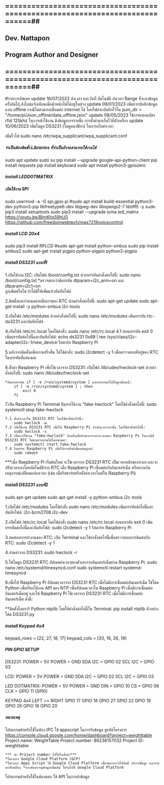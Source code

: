 ## ============================================================================##
##                              Dev.  Nattapon                                 ##
##                       Program Author and Designer                           ##
## ============================================================================##

#รายการอัพเดท
update 16/07/2022  ส่งเวลา และวันที่ อัตโนมัติ
                  ส่งเวลา Range ที่จะลงข้อมูลครั้งถัดไป,ส่งไลน์แจ้งเตือนเมื่อน้ำหนักไม่ได้อยู่ในช่วง
update 08/01/2023  เพิ่มการบันทึกข้อมูลแบบ offline กรณีไม่สามารถเชื่อมต่อ internet ได้
                  โดยไฟล์จะบันทึกไว้ใน json_dir = "/home/pi/Json_offline/data_offline.json"
update 08/05/2023  ใช้การแสกนบัตร rfid 125khz ในการเข้าใช้งาน
                  ดึงข้อมูลการรายชื่อ การตั้งค่ามาเก็บไว้ที่ตัวเครื่อง
update 10/06/2023  เพิ่มโมดูล DS3231 (โมดูลนาฬิกา) ในการเก็บค่าเวลา

เพิ่มไวไฟ
sudo nano /etc/wpa_supplicant/wpa_supplicant.conf

##### จำเป็นต้องติดตั้ง Libraries ที่จำเป็นถึงจะสามารถใช้งานได้ #####
sudo apt update
sudo su pip install --upgrade google-api-python-client
pip install requests
pip install keyboard
sudo apt install python3-gpiozero

##### install LEDDOTMATRIX #####
##### เปิดใช้งาน SPI #####
sudo usermod -a -G spi,gpio pi
#sudo apt install build-essential python3-dev python3-pip libfreetype6-dev libjpeg-dev libopenjp2-7 libtiff5 -y
sudo pip3 install setuptools
sudo pip3 install --upgrade luma.led_matrix
https://youtu.be/BImKhs59hU0
https://github.com/freedomwebtech/max7219voicecontrol

##### install LCD 20x4 #####
sudo pip3 install RPLCD
#sudo apt-get install python-smbus
sudo pip install smbus2
sudo apt-get install pigpio python-pigpio python3-pigpio

##### install DS3231 แบบที่1 #####
1.เปิดใช้งาน I2C:
เปิดไฟล์ /boot/config.txt ด้วยบรรทัดคำสั่งต่อไปนี้: 
    sudo nano /boot/config.txt
    *ตรวจสอบว่ามีบรรทัด dtparam=i2c_arm=on และ dtparam=i2c1=on         
    ถูกเพิ่มหรือไม่ ถ้าไม่มีให้เพิ่มแล้วบันทึกไฟล์

2.ติดตั้งและกำหนดค่าแพ็กเกจของ RTC ผ่านคำสั่งต่อไปนี้: 
    sudo apt-get update
    sudo apt-get install -y python-smbus i2c-tools

3.เปิดไฟล์ /etc/modules ด้วยคำสั่งต่อไปนี้: 
    sudo nano /etc/modules
    เพิ่มบรรทัด rtc-ds3231 และบันทึกไฟล์

4.เปิดไฟล์ /etc/rc.local โดยใช้คำสั่ง:
    sudo nano /etc/rc.local
    4.1 ก่อนบรรทัด exit 0 เพิ่มบรรทัดต่อไปนี้และบันทึกไฟล์:
        echo ds3231 0x68 | tee /sys/class/i2c-adapter/i2c-1/new_device
        รีสตาร์ท Raspberry Pi

5.หลังจากติดตั้งแพ็กเกจเสร็จสิ้น ให้ใช้คำสั่ง: 
    sudo i2cdetect -y 1 เพื่อตรวจสอบที่อยู่ของ RTC ในบรรทัดที่แสดงผล

6.ตั้งค่า Raspberry Pi เพื่อใช้เวลาจาก DS3231:
เปิดไฟล์ /lib/udev/hwclock-set ด้วยคำสั่งต่อไปนี้: 
    sudo nano /lib/udev/hwclock-set

    *ค้นหาบรรทัด if [ -e /run/systemd/system ] และทำการแก้ไขให้ดูเหมือนนี้:
        if [ -e /run/systemd/system ] ; then
            exit 0
        fi

7.เปิด Raspberry Pi Terminal ปิดการใช้งาน "fake-hwclock" โดยใช้คำสั่งต่อไปนี้:
    sudo systemctl stop fake-hwclock
    
    7.1 ตั้งค่าเวลาใน DS3231 RTC โดยใช้คำสั่งต่อไปนี้: 
        sudo hwclock -w
    7.2 เปิดใช้งาน DS3231 RTC เพื่อให้ Raspberry Pi อ้างอิงเวลาจากนั้น โดยใช้คำสั่งต่อไปนี้: 
        sudo hwclock -s
    7.3 เปิดการใช้งาน "fake-hwclock" อีกครั้งเพื่อรักษาการจดจำเวลาของ Raspberry Pi ในกรณีที่ DS3231 RTC ไม่สามารถอ่านได้ในอนาคต: 
        sudo systemctl start fake-hwclock
    7.4 รีสตาร์ท Raspberry Pi เพื่อให้การตั้งค่ามีผลสมบูรณ์: 
        sudo reboot
***เมื่อ Raspberry Pi เริ่มต้นใหม่ จะใช้เวลาจาก DS3231 RTC เป็นเวลาหลักของระบบ และจะปรับเวลาเองโดยอัตโนมัติจาก RTC เมื่อ Raspberry Pi เชื่อมต่อกับอินเทอร์เน็ต หรือหากเกิดเหตุการณ์เปลี่ยนแปลงเวลา (เช่น เมื่อรีสตาร์ทหรือตั้งค่าเวลาใหม่ใน Raspberry Pi)

##### install DS3231 แบบที่2 #####
sudo apt-get update
sudo apt-get install -y python-smbus i2c-tools

1.เปิดไฟล์ /etc/modules โดยใช้คำสั่ง sudo nano /etc/modules
เพิ่มบรรทัดต่อไปนี้และบันทึกไฟล์:
    i2c-bcm2708
    i2c-dev

2.เปิดไฟล์ /etc/rc.local โดยใช้คำสั่ง sudo nano /etc/rc.local
ก่อนบรรทัด exit 0 เพิ่มบรรทัดต่อไปนี้และบันทึกไฟล์:
    sudo i2cdetect -y 1
    รีสตาร์ท Raspberry Pi

3.ทดสอบการทำงานของ RTC:
เปิด Terminal และใช้คำสั่งต่อไปนี้เพื่อตรวจสอบการติดต่อกับ RTC:
    sudo i2cdetect -y 1

4.อ่านค่าจาก DS3231:
    sudo hwclock -r

5.ให้โมดูล DS3231 RTC อัปเดตค่าเวลาของตัวเองจากอินเตอร์เน็ตผ่าน Raspberry Pi:
    sudo nano /etc/systemd/timesyncd.conf
    sudo systemctl restart systemd-timesyncd

6.เพื่อให้ Raspberry Pi อัปเดตเวลาจาก DS3231 RTC เมื่อไม่มีการเชื่อมต่ออินเตอร์เน็ต ใช้โค้ด Python เพื่อเรียกใช้งาน API ของ NTP เพื่ออัปเดตเวลาใน Raspberry Pi เมื่อมีการเชื่อมต่ออินเตอร์เน็ตอยู่ และให้ Raspberry Pi ใช้เวลาจาก DS3231 RTC เมื่อไม่มีการเชื่อมต่ออินเตอร์เน็ต ดังนี้:

**ติดตั้งไลบรารี Python ntplib โดยใช้คำสั่งต่อไปนี้ใน Terminal:
    pip install ntplib
    ตัวอย่างโค้ด DS3231.py


##### install Keypad 4x4 #####
keypad_rows = [22, 27, 18, 17]
keypad_cols = [20, 16, 26, 19]

##### PIN GPIO SETUP #####
DS3231:
    POWER = 5V
    POWER = GND
    SDA I2C = GPIO 02
    SCL I2C = GPIO 03
    
LCD:
    POWER = 5V
    POWER = GND
    SDA I2C = GPIO 02
    SCL I2C = GPIO 03

LED DOTMATRIX:
    POWER = 5V
    POWER = GND
    DIN = GPIO 10
    CS = GPIO 08
    CLK = GPIO 11 (SPI0)

KEYPAD 4x4 LEFT >> RIGHT
    GPIO 17
    GPIO 18
    GPIO 27
    GPIO 22
    GPIO 19
    GPIO 26
    GPIO 16
    GPIO 20

##### หมายเหตุ #####
โปรแกรมสำหรับใช้ในห้อง IPC ใช้ appscript ในการรับข้อมูล
    ดูรหัสโครงการ https://console.cloud.google.com/home/dashboard?project=weighttable
    Project name: WeightTable
    Project number: 86238157032
    Project ID: weighttable

    *** นำ Project number ไปใส่ในตั้งค่า***
    *โครงการ Google Cloud Platform (GCP)
    *โครงการ Apps Script ใช้ Google Cloud Platform เพื่อจัดการการให้สิทธิ์ บริการขั้นสูง และรายละเอียดอื่นๆ *หากต้องการดูข้อมูลเพิ่มเติม โปรดไปที่ Google Cloud Platform


โปรแกรมสำหรับใช้ในห้องตอก ใช้ API ในการส่งข้อมูล